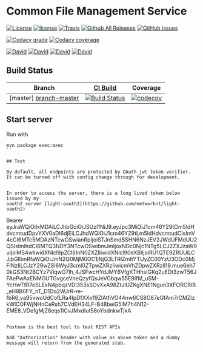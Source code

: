 # Common File Management Service

[![License](http://img.shields.io/badge/License-Apache%2C%20Version%202.0-blue.svg?style=plastic)](http://opensource.org/licenses/Apache-2.0)
[![license](https://img.shields.io/github/license/prometheus-core/common-file-management-service.svg?style=plastic)](https://github.com/prometheus-core/common-file-management-service)
[![Travis](https://img.shields.io/travis/prometheus-core/common-file-management-service.svg?style=plastic)](https://github.com/prometheus-core/common-file-management-service)
[![Github All Releases](https://img.shields.io/github/downloads/prometheus-core/common-file-management-service/total.svg?style=plastic)](https://github.com/prometheus-core/common-file-management-service)
[![GitHub issues](https://img.shields.io/github/issues/prometheus-core/common-file-management-service.svg?style=plastic)](https://github.com/prometheus-core/common-file-management-service)

[![Codacy grade](https://img.shields.io/codacy/grade/e7dc9ed202da4839aa73a8f4f5c65b38.svg?style=plastic)](https://github.com/prometheus-core/common-file-management-service)
[![Codacy coverage](https://img.shields.io/codacy/coverage/e7dc9ed202da4839aa73a8f4f5c65b38.svg?style=plastic)](https://github.com/prometheus-core/common-file-management-service)


[![David](https://img.shields.io/david/prometheus-core/common-file-management-service.svg?style=plastic)](https://github.com/prometheus-core/common-file-management-service)
[![David](https://img.shields.io/david/dev/prometheus-core/common-file-management-service.svg?style=plastic)](https://github.com/prometheus-core/common-file-management-service)
[![David](https://img.shields.io/david/optional/prometheus-core/common-file-management-service.svg?style=plastic)](https://github.com/prometheus-core/common-file-management-service)
[![David](https://img.shields.io/david/peer/prometheus-core/common-file-management-service.svg?style=plastic)](https://github.com/prometheus-core/common-file-management-service)


## Build Status

[travis-home]: https://travis-ci.org/
[travis-msgpack-tools]: https://travis-ci.org/prometheus-core/common-file-management-service

[branch-master]: https://github.com/prometheus-core/common-file-management-service/tree/master

<!-- we use some deprecated HTML attributes here to get these stupid badges to line up properly -->

| Branch        |  [CI Build][travis-home]           | Coverage           |
| ------------- |:-------------:|:-------------:|
| [master] [branch-master]     | [![Build Status](https://travis-ci.org/prometheus-core/common-file-management-service.svg?branch=master)](https://travis-ci.org/prometheus-core/common-file-management-service) | [![codecov](https://codecov.io/gh/prometheus-core/common-file-management-service/branch/master/graph/badge.svg)](https://codecov.io/gh/prometheus-core/common-file-management-service/branch/master) |


## Start server

Run with

```
mvn package exec:exec
``

## Test

By default, all endpoints are protected by OAuth jwt token verifier. It can be turned off with config change through for development.


In order to access the server, there is a long lived token below issued by my
oauth2 server [light-oauth2](https://github.com/networknt/light-oauth2)

```
Bearer eyJraWQiOiIxMDAiLCJhbGciOiJSUzI1NiJ9.eyJpc3MiOiJ1cm46Y29tOm5ldHdvcmtudDpvYXV0aDI6djEiLCJhdWQiOiJ1cm46Y29tLm5ldHdvcmtudCIsImV4cCI6MTc5MDAzNTcwOSwianRpIjoiSTJnSmdBSHN6NzJEV2JWdUFMdUU2QSIsImlhdCI6MTQ3NDY3NTcwOSwibmJmIjoxNDc0Njc1NTg5LCJ2ZXJzaW9uIjoiMS4wIiwidXNlcl9pZCI6InN0ZXZlIiwidXNlcl90eXBlIjoiRU1QTE9ZRUUiLCJjbGllbnRfaWQiOiJmN2Q0MjM0OC1jNjQ3LTRlZmItYTUyZC00YzU3ODc0MjFlNzIiLCJzY29wZSI6WyJ3cml0ZTpwZXRzIiwicmVhZDpwZXRzIl19.mue6eh70kGS3Nt2BCYz7ViqwO7lh_4JSFwcHYdJMY6VfgKTHhsIGKq2uEDt3zwT56JFAePwAxENMGUTGvgceVneQzyfQsJeVGbqw55E9IfM_uSM-YcHwTfR7eSLExN4pbqzVDI353sSOvXxA98ZtJlUZKgXNE1Ngun3XFORCRIB_eH8B0FY_nT_D1Dq2WJrR-re-fbR6_va95vwoUdCofLRa4IpDfXXx19ZlAtfiVO44nw6CS8O87eGfAm7rCMZIzkWlCOFWjNHnCeRsh7CVdEH34LF-B48beiG5lM7h4N12-EME8_VDefgMjZ8eqs1ICvJMxdIut58oYbdnkwTjkA
```

Postman is the best tool to test REST APIs

Add "Authorization" header with value as above token and a dummy message will return from the generated stub.


